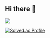 ## Hi there 👋
<img src="https://capsule-render.vercel.app/api?type=waving&color=808000&height=150&section=header&text=Hyeyeon%20Kim's%20Profile&fontSize=30&animation=twinkling&fontColor=ffffff&fontAlign=100&fontAlignY=20" />


[![Solved.ac Profile](http://mazassumnida.wtf/api/v2/generate_badge?boj=clscls253)](https://solved.ac/clscls253/)

<!--
**Hyeyeon-Kim/Hyeyeon-Kim** is a ✨ _special_ ✨ repository because its `README.md` (this file) appears on your GitHub profile.

Here are some ideas to get you started:

- 🔭 I’m currently working on ...
- 🌱 I’m currently learning ...
- 👯 I’m looking to collaborate on ...
- 🤔 I’m looking for help with ...
- 💬 Ask me about ...
- 📫 How to reach me: ...
- 😄 Pronouns: ...
- ⚡ Fun fact: ...
-->

